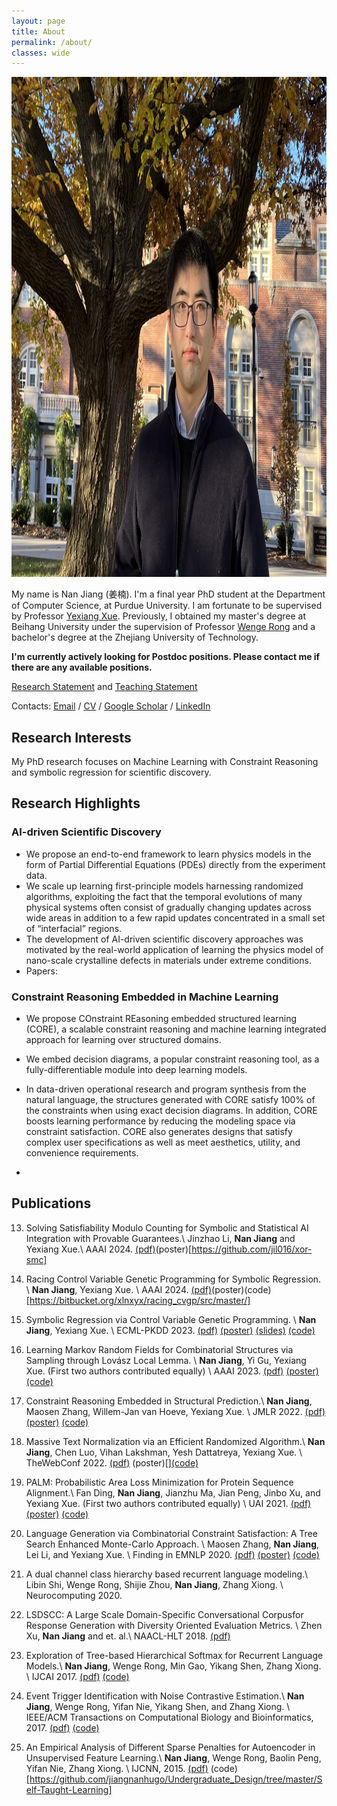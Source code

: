 ```yaml
---
layout: page
title: About
permalink: /about/
classes: wide
---
```


<!-- ![image](/images/IMG_8506.jpg) -->


<img  height="800" src="/images/nanjiang.jpg">

My name is Nan Jiang (姜楠). I'm a final year PhD student at the Department of Computer Science, at Purdue University. 
I am fortunate to be supervised by Professor [Yexiang Xue](https://www.cs.purdue.edu/homes/yexiang/). Previously, I obtained my master's degree at Beihang University  under the supervision of Professor [Wenge Rong](https://wgrong.github.io/) and a bachelor's degree at the Zhejiang University of Technology.


**I'm currently actively looking for Postdoc positions.
Please contact me if there are any available positions.**


[Research Statement]() and [Teaching Statement]() 

Contacts: [Email](mailto:jiang631@purdue.edu) / [CV](/images/CV.pdf) / [Google Scholar](https://scholar.google.com/citations?user=AiMRnWUAAAAJ&hl=en) / [LinkedIn](https://www.linkedin.com/in/jiangnanhugo/)



## Research Interests

My PhD research focuses on Machine Learning with Constraint Reasoning and symbolic regression for scientific discovery. 


## Research Highlights

### AI-driven Scientific Discovery

- We propose an end-to-end framework to learn physics models in the form of Partial Differential Equations (PDEs) directly from the experiment data.
- We scale up learning first-principle models harnessing randomized algorithms, exploiting the fact that the temporal evolutions of many physical systems often consist of gradually changing updates across wide areas in addition to a few rapid updates concentrated in a small set of “interfacial” regions.
- The development of AI-driven scientific discovery approaches was motivated by the real-world application of learning the physics model of nano-scale crystalline defects in materials under extreme conditions.
- Papers: 

### Constraint Reasoning Embedded in Machine Learning

- We propose COnstraint REasoning embedded structured learning (CORE), a scalable constraint reasoning and machine learning integrated approach for learning over structured domains.
- We embed decision diagrams, a popular constraint reasoning tool, as a fully-differentiable module into deep learning models.
- In data-driven operational research and program synthesis from the natural language, the structures generated with CORE satisfy 100% of the constraints when using exact decision diagrams. In addition, CORE boosts learning performance by reducing the modeling space via constraint satisfaction.
CORE also generates designs that satisfy complex user specifications as well as meet aesthetics, utility, and convenience requirements.

- 

## Publications

13. Solving Satisfiability Modulo Counting for Symbolic and Statistical AI Integration with Provable Guarantees.\\
Jinzhao Li, **Nan Jiang** and Yexiang Xue.\\
AAAI 2024.  [(pdf)](https://arxiv.org/abs/2309.08883)(poster)[](code)[https://github.com/jil016/xor-smc]


12. Racing Control Variable Genetic Programming for Symbolic Regression. \\
**Nan Jiang**, Yexiang Xue. \\
AAAI 2024.  [(pdf)](https://arxiv.org/abs/2309.07934)(poster)(code)[https://bitbucket.org/xlnxyx/racing_cvgp/src/master/]

11. Symbolic Regression via Control Variable Genetic Programming. \\
**Nan Jiang**, Yexiang Xue. \\
ECML-PKDD 2023.  [(pdf)](https://link.springer.com/chapter/10.1007/978-3-031-43421-1_11) [(poster)]() [(slides)]() [(code)](https://github.com/jiangnanhugo/cvgp)

10. Learning Markov Random Fields for Combinatorial Structures via Sampling through Lovász Local Lemma. \\
**Nan Jiang**, Yi Gu, Yexiang Xue. (First two authors contributed equally) \\
AAAI 2023. [(pdf)]((https://ojs.aaai.org/index.php/AAAI/article/view/25516/25288)) [(poster)]() [(code)](https://github.com/jiangnanhugo/nelson-cd)


9. Constraint Reasoning Embedded in Structural Prediction.\\
**Nan Jiang**, Maosen Zhang, Willem-Jan van Hoeve, Yexiang Xue. \\
JMLR 2022. [(pdf)](https://www.jmlr.org/papers/volume23/21-1484/21-1484.pdf) [(poster)]() [(code)](https://jiangnanhugo.github.io/CORE-SP/)

8. Massive Text Normalization via an Efficient Randomized Algorithm.\\
**Nan Jiang**, Chen Luo, Vihan Lakshman, Yesh Dattatreya, Yexiang Xue. \\
TheWebConf 2022. [(pdf)](https://dl.acm.org/doi/pdf/10.1145/3485447.3512015) (poster)[][(code)](https://bitbucket.org/jiang631/lsh_norm/src/master/)

7. PALM: Probabilistic Area Loss Minimization for Protein Sequence Alignment.\\
Fan Ding, **Nan Jiang**, Jianzhu Ma, Jian Peng, Jinbo Xu, and Yexiang Xue. (First two authors contributed equally) \\
UAI 2021. [(pdf)](https://proceedings.mlr.press/v161/ding21c/ding21c.pdf) [(poster)]() [(code)](https://github.com/jiangnanhugo/PALM)

6. Language Generation via Combinatorial Constraint Satisfaction: A Tree Search Enhanced Monte-Carlo Approach. \\
Maosen Zhang, **Nan Jiang**, Lei Li, and Yexiang Xue. \\
Finding in EMNLP 2020. [(pdf)](https://aclanthology.org/2020.findings-emnlp.115.pdf) [(poster)]() [(code)](https://github.com/Milozms/TSMH)

5. A dual channel class hierarchy based recurrent language modeling.\\
Libin Shi, Wenge Rong, Shijie Zhou, **Nan Jiang**, Zhang Xiong.  \\
Neurocomputing 2020.

4. LSDSCC: A Large Scale Domain-Specific Conversational Corpusfor Response Generation with Diversity Oriented Evaluation Metrics. \\
Zhen Xu, **Nan Jiang** and et. al.\\
NAACL-HLT 2018.  [(pdf)](https://aclanthology.org/N18-1188.pdf)

3. Exploration of Tree-based Hierarchical Softmax for Recurrent Language Models.\\
**Nan Jiang**, Wenge Rong, Min Gao, Yikang Shen, Zhang Xiong. \\
IJCAI 2017. [(pdf)](https://www.ijcai.org/proceedings/2017/0271.pdf) [(code)](https://github.com/jiangnanhugo/lmkit)

2. Event Trigger Identification with Noise Contrastive Estimation.\\
**Nan Jiang**, Wenge Rong, Yifan Nie, Yikang Shen, and Zhang Xiong.  \\
IEEE/ACM Transactions on Computational Biology and Bioinformatics, 2017. [(pdf)](https://ieeexplore.ieee.org/stamp/stamp.jsp?arnumber=7936538) [(code)](https://github.com/jiangnanHugo/mlee-nce)

1. An Empirical Analysis of Different Sparse Penalties for Autoencoder in Unsupervised Feature Learning.\\
**Nan Jiang**, Wenge Rong, Baolin Peng, Yifan Nie, Zhang Xiong. \\
IJCNN, 2015. [(pdf)](https://ieeexplore.ieee.org/stamp/stamp.jsp?tp=&arnumber=7280568) (code)[https://github.com/jiangnanhugo/Undergraduate_Design/tree/master/Self-Taught-Learning]
